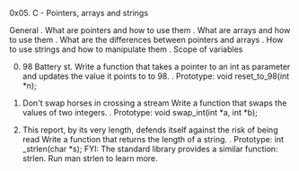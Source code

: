 0x05. C - Pointers, arrays and strings

General
. What are pointers and how to use them
. What are arrays and how to use them
. What are the differences between pointers and arrays
. How to use strings and how to manipulate them
. Scope of variables

0. 98 Battery st.
Write a function that takes a pointer to an int as parameter and updates the value it points to to 98.
. Prototype: void reset_to_98(int *n);

1. Don't swap horses in crossing a stream
Write a function that swaps the values of two integers.
. Prototype: void swap_int(int *a, int *b);

2. This report, by its very length, defends itself against the risk of being read
Write a function that returns the length of a string.
. Prototype: int _strlen(char *s);
FYI: The standard library provides a similar function: strlen. Run man strlen to learn more.




